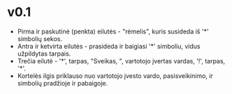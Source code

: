# v0.1
* Pirma ir paskutinė (penkta) eilutės - "rėmelis", kuris susideda iš '\*' simbolių sekos.
* Antra ir ketvirta eilutės - prasideda ir baigiasi '\*' simboliu, vidus užpildytas tarpais.
* Trečia eilutė - '\*', tarpas, "Sveikas, ", vartotojo įvertas vardas, '!', tarpas, '\*'.
* Kortelės ilgis priklauso nuo vartotojo įvesto vardo, pasisveikinimo, ir simbolių pradžioje ir pabaigoje.
